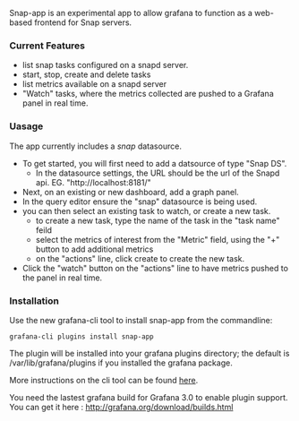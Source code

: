 Snap-app is an experimental app to allow grafana to function as a web-based frontend for Snap servers.

### Current Features
- list snap tasks configured on a snapd server.
- start, stop, create and delete tasks
- list metrics available on a snapd server
- "Watch" tasks, where the metrics collected are pushed to a Grafana panel in real time.

### Uasage
The app currently includes a *snap* datasource.  
- To get started, you will first need to add a datsource of type "Snap DS".
  - In the datasource settings, the URL should be the url of the Snapd api. EG. "http://localhost:8181/"
- Next, on an existing or new dashboard, add a graph panel.
- In the query editor ensure the "snap" datasource is being used.
- you can then select an existing task to watch, or create a new task.
  - to create a new task, type the name of the task in the "task name" feild
  - select the metrics of interest from the "Metric" field, using the "+" button to add additional metrics
  - on the "actions" line, click create to create the new task.
- Click the "watch" button on the "actions" line to have metrics pushed to the panel in real time.


### Installation
Use the new grafana-cli tool to install snap-app from the commandline:

```
grafana-cli plugins install snap-app
```

The plugin will be installed into your grafana plugins directory; the default is /var/lib/grafana/plugins if you installed the grafana package.

More instructions on the cli tool can be found [here](http://docs.grafana.org/v3.0/plugins/installation/).

You need the lastest grafana build for Grafana 3.0 to enable plugin support. You can get it here : http://grafana.org/download/builds.html
